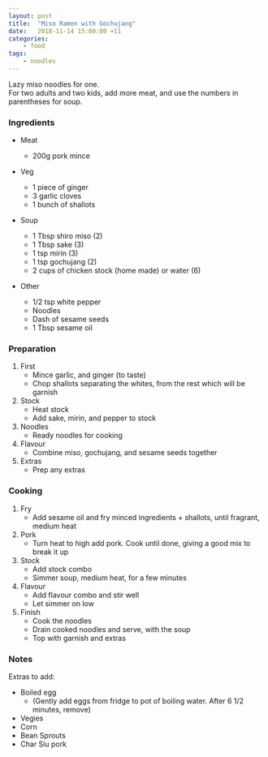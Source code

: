 ```yaml
---
layout: post
title:	"Miso Ramen with Gochujang"
date:	2018-11-14 15:00:00 +11
categories:
    - food
tags:
    - noodles
---
```


Lazy miso noodles for one.  
For two adults and two kids, add more meat, and use the numbers in parentheses for soup.


### Ingredients

* Meat
    * 200g pork mince

* Veg
    * 1 piece of ginger
    * 3 garlic cloves
    * 1 bunch of shallots

* Soup
    * 1 Tbsp shiro miso (2)
    * 1 Tbsp sake (3)
    * 1 tsp mirin (3)
    * 1 tsp gochujang (2)
    * 2 cups of chicken stock (home made) or water (6)

* Other
    * 1/2 tsp white pepper
    * Noodles
    * Dash of sesame seeds
    * 1 Tbsp sesame oil

### Preparation

1. First
    * Mince garlic, and ginger (to taste)
    * Chop shallots separating the whites, from the rest which will be garnish
1. Stock
    * Heat stock
    * Add sake, mirin, and pepper to stock
1. Noodles
    * Ready noodles for cooking
1. Flavour
    * Combine miso, gochujang, and sesame seeds together
1. Extras
    * Prep any extras

### Cooking

1. Fry
    * Add sesame oil and fry minced ingredients + shallots, until fragrant, medium heat
1. Pork
    * Turn heat to high add pork. Cook until done, giving a good mix to break it up
1. Stock
    * Add stock combo
    * Simmer soup, medium heat, for a few minutes
1. Flavour
    * Add flavour combo and stir well
    * Let simmer on low
1. Finish
    * Cook the noodles
    * Drain cooked noodles and serve, with the soup
    * Top with garnish and extras

### Notes

Extras to add:
* Boiled egg
    * (Gently add eggs from fridge to pot of boiling water. After 6 1/2 minutes, remove)
* Vegies
* Corn
* Bean Sprouts
* Char Siu pork
